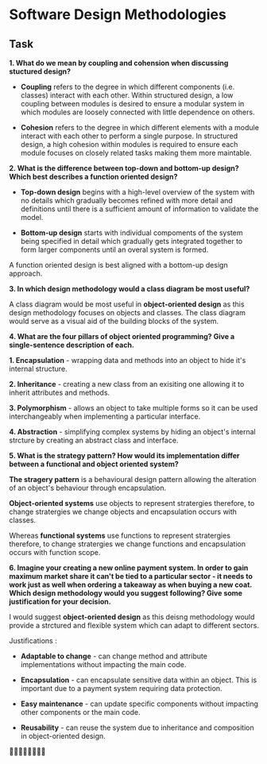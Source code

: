 # Software Design Methodologies

## Task

**1. What do we mean by coupling and cohension when discussing stuctured design?**

- **Coupling** refers to the degree in which different components (i.e. classes) interact with each other.
Within structured design, a low coupling between modules is desired to ensure a modular system in which modules are loosely connected with little dependence on others.

- **Cohesion** refers to the degree in which different elements with a module interact with each other to perform a single purpose.
In structured design, a high cohesion within modules is required to ensure each module focuses on closely related tasks making them more maintable.

**2. What is the difference between top-down and bottom-up design? Which best describes a function oriented design?**

- **Top-down design** begins with a high-level overview of the system with no details which gradually becomes refined with more detail and definitions until there is a sufficient amount of information to validate the model.

- **Bottom-up design** starts with individual compoments of the system being specified in detail which gradually gets integrated together to form larger components until an overal system is formed.

A function oriented design is best aligned with a bottom-up design approach.

**3. In which design methodology would a class diagram be most useful?**

A class diagram would be most useful in **object-oriented design** as this design methodology focuses on objects and classes. The class diagram would serve as a visual aid of the building blocks of the system.

**4. What are the four pillars of object oriented programming? Give a single-sentence description of each.**

**1. Encapsulation** - wrapping data and methods into an object to hide it's internal structure.

**2. Inheritance** - creating a new class from an exisiting one allowing it to inherit attributes and methods. 

**3. Polymorphism** - allows an object to take multiple forms so it can be used interchangeably when implementing a particular interface.

**4. Abstraction** - simplifying complex systems by hiding an object's internal strcture by creating an abstract class and interface.

**5. What is the strategy pattern? How would its implementation differ between a functional and object oriented system?**

**The stragery pattern** is a behavioural design pattern allowing the alteration of an object's behaviour through encapsulation.

**Object-oriented systems** use objects to represent stratergies therefore, to change stratergies we change objects and encapsulation occurs with classes.

Whereas **functional systems** use functions to represent stratergies therefore, to change stratergies we change functions and encapsulation occurs with function scope.

**6. Imagine your creating a new online payment system. In order to gain maximum market share it can't be tied to a particular sector - it needs to work just as well when ordering a takeaway as when buying a new coat. Which design methodology would you suggest following? Give some justification for your decision.**

I would suggest **object-oriented design** as this deisng methodology would provide a strctured and flexible system which can adapt to different sectors. 

Justifications : 
- **Adaptable to change** - can change method and attribute implementations without impacting the main code.

- **Encapsulation** - can encapsulate sensitive data within an object. This is important due to a payment system requiring data protection.

- **Easy maintenance** - can update specific components without impacting other components or the main code.

- **Reusability** - can reuse the system due to inheritance and composition in object-oriented design.

👩‍💻👩‍💻👩‍💻👩‍💻